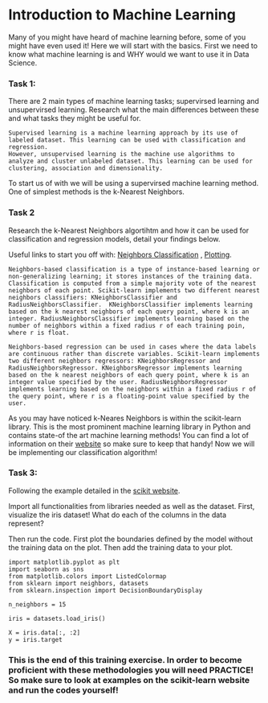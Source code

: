 # Introduction to Machine Learning

Many of you might have heard of machine learning before, some of you might have even used it! Here we will start with the basics. First we need to know what machine learning is and WHY would we want to use it in Data Science.

### Task 1: 

There are 2 main types of machine learning tasks; supervirsed learning and unsupervirsed learning. Research what the main differences between these and what tasks they might be useful for.

```
Supervised learning is a machine learning approach by its use of labeled dataset. This learning can be used with classification and regression.
However, unsupervised learning is the machine use algorithms to analyze and cluster unlabeled dataset. This learning can be used for clustering, association and dimensionality.
```

To start us of with we will be using a supervirsed machine learning method. One of simplest methods is the k-Nearest Neighbors. 


### Task 2

Research the k-Nearest Neighbors algortihtm and how it can be used for classification and regression models, detail your findings below. 

Useful links to start you off with:
[Neighbors Classification](https://scikit-learn.org/stable/modules/neighbors.html#classification) , 
[Plotting](https://scikit-learn.org/stable/auto_examples/neighbors/plot_classification.html#sphx-glr-auto-examples-neighbors-plot-classification-py).

```
Neighbors-based classification is a type of instance-based learning or non-generalizing learning; it stores instances of the training data. Classification is computed from a simple majority vote of the nearest neighbors of each point. Scikit-learn implements two different nearest neighbors classifiers: KNeighborsClassifier and RadiusNeighborsClassifier.  KNeighborsClassifier implements learning based on the k nearest neighbors of each query point, where k is an integer. RadiusNeighborsClassifier implements learning based on the number of neighbors within a fixed radius r of each training poin, where r is float.

Neighbors-based regression can be used in cases where the data labels are continuous rather than discrete variables. Scikit-learn implements two different neighbors regressors: KNeighborsRegressor and RadiusNeighborsRegressor. KNeighborsRegressor implements learning based on the k nearest neighbors of each query point, where k is an integer value specified by the user. RadiusNeighborsRegressor implements learning based on the neighbors within a fixed radius r of the query point, where r is a floating-point value specified by the user.
```

As you may have noticed k-Neares Neighbors is within the scikit-learn library. This is the most prominent machine learning library in Python and contains state-of the art machine learning methods! You can find a lot of information on their [website](https://scikit-learn.org/stable/) so make sure to keep that handy! 
Now we will be implementing our classification algorithm! 

### Task 3: 

Following the example detailed in the [scikit website](https://scikit-learn.org/stable/auto_examples/neighbors/plot_classification.html#sphx-glr-auto-examples-neighbors-plot-classification-py).

Import all functionalities from libraries needed as well as the dataset. First, visualize the iris dataset! What do each of the columns in the data represent?

Then run the code. First plot the boundaries defined by the model without the training data on the plot. Then add the training data to your plot. 

```
import matplotlib.pyplot as plt
import seaborn as sns
from matplotlib.colors import ListedColormap
from sklearn import neighbors, datasets
from sklearn.inspection import DecisionBoundaryDisplay

n_neighbors = 15

iris = datasets.load_iris()

X = iris.data[:, :2]
y = iris.target
```

### This is the end of this training exercise. In order to become proficient with these methodologies you will need PRACTICE! So make sure to look at examples on the scikit-learn website and run the codes yourself!
